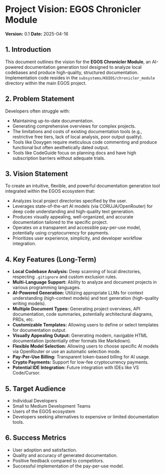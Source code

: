 # Project Vision: EGOS Chronicler Module

**Version:** 0.1
**Date:** 2025-04-16

## 1. Introduction

This document outlines the vision for the **EGOS Chronicler Module**, an AI-powered documentation generation tool designed to analyze local codebases and produce high-quality, structured documentation. Implementation code resides in the `subsystems/KOIOS/chronicler_module` directory within the main EGOS project.

## 2. Problem Statement

Developers often struggle with:
*   Maintaining up-to-date documentation.
*   Generating comprehensive overviews for complex projects.
*   The limitations and costs of existing documentation tools (e.g., restrictive free tiers, lack of local analysis, poor output quality).
*   Tools like Doxygen require meticulous code commenting and produce functional but often aesthetically dated output.
*   Tools like CodeGuide focus on planning docs and have high subscription barriers without adequate trials.

## 3. Vision Statement

To create an intuitive, flexible, and powerful documentation generation tool integrated within the EGOS ecosystem that:
*   Analyzes local project directories specified by the user.
*   Leverages state-of-the-art AI models (via CORUJA/OpenRouter) for deep code understanding and high-quality text generation.
*   Produces visually appealing, well-organized, and accurate documentation tailored to the specific project.
*   Operates on a transparent and accessible pay-per-use model, potentially using cryptocurrency for payments.
*   Prioritizes user experience, simplicity, and developer workflow integration.

## 4. Key Features (Long-Term)

*   **Local Codebase Analysis:** Deep scanning of local directories, respecting `.gitignore` and custom exclusion rules.
*   **Multi-Language Support:** Ability to analyze and document projects in various programming languages.
*   **AI-Powered Generation:** Utilizing appropriate LLMs for context understanding (high-context models) and text generation (high-quality writing models).
*   **Multiple Document Types:** Generating project overviews, API documentation, code summaries, potentially architectural diagrams, PRDs, etc.
*   **Customizable Templates:** Allowing users to define or select templates for documentation output.
*   **Visually Appealing Output:** Generating modern, navigable HTML documentation (potentially other formats like Markdown).
*   **Flexible Model Selection:** Allowing users to choose specific AI models via OpenRouter or use an automatic selection mode.
*   **Pay-Per-Use Billing:** Transparent token-based billing for AI usage.
*   **Crypto Payments:** Support for low-fee cryptocurrency payments.
*   **Potential IDE Integration:** Future integration with IDEs like VS Code/Cursor.

## 5. Target Audience

*   Individual Developers
*   Small to Medium Development Teams
*   Users of the EGOS ecosystem
*   Developers seeking alternatives to expensive or limited documentation tools.

## 6. Success Metrics

*   User adoption and satisfaction.
*   Quality and accuracy of generated documentation.
*   Positive feedback compared to competitors.
*   Successful implementation of the pay-per-use model.
